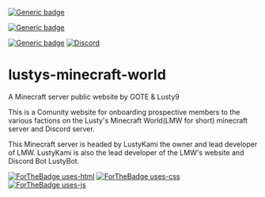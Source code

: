 [![Generic badge](https://img.shields.io/badge/W_I_P-ff69b4.svg?style=flat-square)](https://shields.io/)

[![Generic badge](https://img.shields.io/badge/Site_status-Online-00aa00.svg?style=flat-square&labelColor=ff69b4)](https://lustys-minecraft-world.web.app)

[![Generic badge](https://img.shields.io/badge/Code_Completion-60-green.svg?style=flat-square&labelColor=00aa00)](https://shields.io/)
[![Discord](https://img.shields.io/discord/591914197219016707.svg?label=&logo=discord&logoColor=ffffff&color=7389D8&labelColor=6A7EC2?style=flat-square)](https://discord.gg/ahUPKgQ54e)


# lustys-minecraft-world
A Minecraft server public website by GOTE &amp; Lusty9

This is a Comunity website for onboarding prospective members to the various factions on the Lusty's Minecraft World(LMW for short) minecraft server and Discord server.

This Minecraft server is headed by LustyKami the owner and lead developer of LMW. LustyKami is also the lead developer of the LMW's website and Discord Bot LustyBot.

[![ForTheBadge uses-html](http://ForTheBadge.com/images/badges/uses-html.svg)](http://ForTheBadge.com)
[![ForTheBadge uses-css](http://ForTheBadge.com/images/badges/uses-css.svg)](http://ForTheBadge.com)
[![ForTheBadge uses-js](http://ForTheBadge.com/images/badges/uses-js.svg)](http://ForTheBadge.com)
